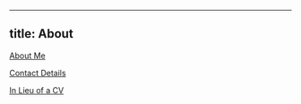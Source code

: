 

---
title: About
---

[About Me](about_me)

[Contact Details](contact_details)

 [In Lieu of a CV](harvard_application)

